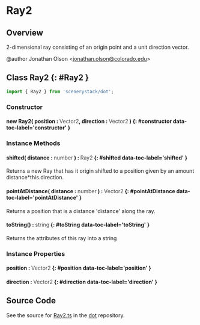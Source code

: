 # Ray2

## Overview

2-dimensional ray consisting of an origin point and a unit direction vector.

@author Jonathan Olson &lt;jonathan.olson@colorado.edu&gt;

## Class Ray2 {: #Ray2 }


```js
import { Ray2 } from 'scenerystack/dot';
```
### Constructor

#### new Ray2( position : <span style="font-weight: 400; opacity: 80%;">Vector2</span>, direction : <span style="font-weight: 400; opacity: 80%;">Vector2</span> ) {: #constructor data-toc-label='constructor' }

### Instance Methods

#### shifted( distance : <span style="font-weight: 400; opacity: 80%;">number</span> ) : <span style="font-weight: 400; opacity: 80%;">Ray2</span> {: #shifted data-toc-label='shifted' }

Returns a new Ray that has it origin shifted to a position given by an amount distance*this.direction.

#### pointAtDistance( distance : <span style="font-weight: 400; opacity: 80%;">number</span> ) : <span style="font-weight: 400; opacity: 80%;">Vector2</span> {: #pointAtDistance data-toc-label='pointAtDistance' }

Returns a position that is a distance 'distance' along the ray.

#### toString() : <span style="font-weight: 400; opacity: 80%;">string</span> {: #toString data-toc-label='toString' }

Returns the attributes of this ray into a string

### Instance Properties

#### position : <span style="font-weight: 400; opacity: 80%;">Vector2</span> {: #position data-toc-label='position' }

#### direction : <span style="font-weight: 400; opacity: 80%;">Vector2</span> {: #direction data-toc-label='direction' }



## Source Code

See the source for [Ray2.ts](https://github.com/phetsims/dot/blob/main/js/Ray2.ts) in the [dot](https://github.com/phetsims/dot) repository.
